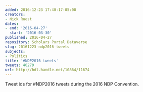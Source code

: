 ```yaml
---
added: 2016-12-23 17:40:17-05:00
creators:
- Nick Ruest
dates:
- end: '2016-04-27'
  start: '2016-03-30'
published: 2016-04-27
repository: Scholars Portal Dataverse
slug: 20161223-ndp2016-tweets
subjects:
- Politics
title: '#NDP2016 tweets'
tweets: 40279
url: http://hdl.handle.net/10864/11674
---
```


Tweet ids for #NDP2016 tweets during the 2016 NDP Convention.
